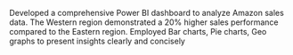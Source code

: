 Developed a comprehensive Power BI dashboard to analyze Amazon sales data.
The Western region demonstrated a 20% higher sales performance compared to the
Eastern region.
Employed Bar charts, Pie charts, Geo graphs to present insights clearly and concisely
